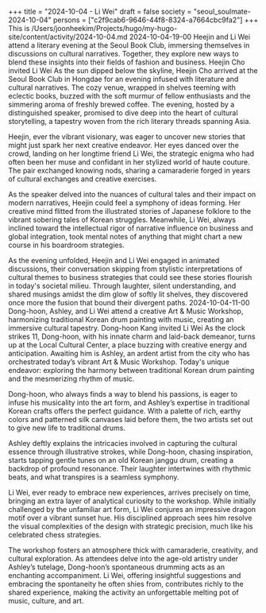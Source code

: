+++
title = "2024-10-04 - Li Wei"
draft = false
society = "seoul_soulmate-2024-10-04"
persons = ["c2f9cab6-9646-44f8-8324-a7664cbc9fa2"]
+++
This is /Users/joonheekim/Projects/hugo/my-hugo-site/content/activity/2024-10-04.md
2024-10-04-19-00
Heejin and Li Wei attend a literary evening at the Seoul Book Club, immersing themselves in discussions on cultural narratives. Together, they explore new ways to blend these insights into their fields of fashion and business.
Heejin Cho invited Li Wei
As the sun dipped below the skyline, Heejin Cho arrived at the Seoul Book Club in Hongdae for an evening infused with literature and cultural narratives. The cozy venue, wrapped in shelves teeming with eclectic books, buzzed with the soft murmur of fellow enthusiasts and the simmering aroma of freshly brewed coffee. The evening, hosted by a distinguished speaker, promised to dive deep into the heart of cultural storytelling, a tapestry woven from the rich literary threads spanning Asia.

Heejin, ever the vibrant visionary, was eager to uncover new stories that might just spark her next creative endeavor. Her eyes danced over the crowd, landing on her longtime friend Li Wei, the strategic enigma who had often been her muse and confidant in her stylized world of haute couture. The pair exchanged knowing nods, sharing a camaraderie forged in years of cultural exchanges and creative exercises.

As the speaker delved into the nuances of cultural tales and their impact on modern narratives, Heejin could feel a symphony of ideas forming. Her creative mind flitted from the illustrated stories of Japanese folklore to the vibrant sobering tales of Korean struggles. Meanwhile, Li Wei, always inclined toward the intellectual rigor of narrative influence on business and global integration, took mental notes of anything that might chart a new course in his boardroom strategies.

As the evening unfolded, Heejin and Li Wei engaged in animated discussions, their conversation skipping from stylistic interpretations of cultural themes to business strategies that could see these stories flourish in today's societal milieu. Through laughter, silent understanding, and shared musings amidst the dim glow of softly lit shelves, they discovered once more the fusion that bound their divergent paths.
2024-10-04-11-00
Dong-hoon, Ashley, and Li Wei attend a creative Art & Music Workshop, harmonizing traditional Korean drum painting with music, creating an immersive cultural tapestry.
Dong-hoon Kang invited Li Wei
As the clock strikes 11, Dong-hoon, with his innate charm and laid-back demeanor, turns up at the Local Cultural Center, a place buzzing with creative energy and anticipation. Awaiting him is Ashley, an ardent artist from the city who has orchestrated today’s vibrant Art & Music Workshop. Today's unique endeavor: exploring the harmony between traditional Korean drum painting and the mesmerizing rhythm of music.

Dong-hoon, who always finds a way to blend his passions, is eager to infuse his musicality into the art form, and Ashley’s expertise in traditional Korean crafts offers the perfect guidance. With a palette of rich, earthy colors and patterned silk canvases laid before them, the two artists set out to give new life to traditional drums.

Ashley deftly explains the intricacies involved in capturing the cultural essence through illustrative strokes, while Dong-hoon, chasing inspiration, starts tapping gentle tunes on an old Korean janggu drum, creating a backdrop of profound resonance. Their laughter intertwines with rhythmic beats, and what transpires is a seamless symphony.

Li Wei, ever ready to embrace new experiences, arrives precisely on time, bringing an extra layer of analytical curiosity to the workshop. While initially challenged by the unfamiliar art form, Li Wei conjures an impressive dragon motif over a vibrant sunset hue. His disciplined approach sees him resolve the visual complexities of the design with strategic precision, much like his celebrated chess strategies.

The workshop fosters an atmosphere thick with camaraderie, creativity, and cultural exploration. As attendees delve into the age-old artistry under Ashley’s tutelage, Dong-hoon’s spontaneous drumming acts as an enchanting accompaniment. Li Wei, offering insightful suggestions and embracing the spontaneity he often shies from, contributes richly to the shared experience, making the activity an unforgettable melting pot of music, culture, and art.
